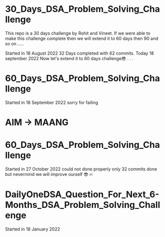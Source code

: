 # 30_Days_DSA_Problem_Solving_Challenge
This repo is a 30 days challenge by Rohit and Vineet. If we were able to make this challenge complete then we will extend it to 60  days then 90 and so on .....

Started in 18 August 2022
32 Days completed with 62 commits.
Today 18 september 2022
Now  let's  extend it to  60 days challenge😎
.
.
.
# 60_Days_DSA_Problem_Solving_Challenge
Started in 18 September 2022 sorry for failing 
# AIM -> MAANG
# 60_Days_DSA_Problem_Solving_Challenge
Started in 27 October 2022
could not done properly only 32 commits done but nevermind we will improve ourself :sunglasses: :fire:
# DailyOneDSA_Question_For_Next_6-Months_DSA_Problem_Solving_Challenge
Started in 18 January 2022

